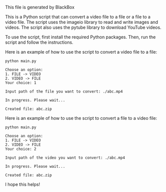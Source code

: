 This file is generated by BlackBox

This is a Python script that can convert a video file to a file or a file to a video file. The script uses the imageio library to read and write images and videos. The script also uses the pytube library to download YouTube videos.

To use the script, first install the required Python packages. Then, run the script and follow the instructions.

Here is an example of how to use the script to convert a video file to a file:

```
python main.py

Choose an option:
1. FILE -> VIDEO
2. VIDEO -> FILE
Your choice: 1

Input path of the file you want to convert: ./abc.mp4

In progress. Please wait...

Created file: abc.zip
```

Here is an example of how to use the script to convert a file to a video file:

```
python main.py

Choose an option:
1. FILE -> VIDEO
2. VIDEO -> FILE
Your choice: 2

Input path of the video you want to convert: ./abc.mp4

In progress. Please wait...

Created file: abc.zip
```

I hope this helps!
